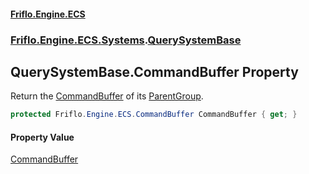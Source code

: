 #### [Friflo.Engine.ECS](index.md 'index')
### [Friflo.Engine.ECS.Systems](Friflo.Engine.ECS.Systems.md 'Friflo.Engine.ECS.Systems').[QuerySystemBase](QuerySystemBase.md 'Friflo.Engine.ECS.Systems.QuerySystemBase')

## QuerySystemBase.CommandBuffer Property

Return the [CommandBuffer](QuerySystemBase.CommandBuffer.md 'Friflo.Engine.ECS.Systems.QuerySystemBase.CommandBuffer') of its [ParentGroup](BaseSystem.ParentGroup.md 'Friflo.Engine.ECS.Systems.BaseSystem.ParentGroup').

```csharp
protected Friflo.Engine.ECS.CommandBuffer CommandBuffer { get; }
```

#### Property Value
[CommandBuffer](CommandBuffer.md 'Friflo.Engine.ECS.CommandBuffer')